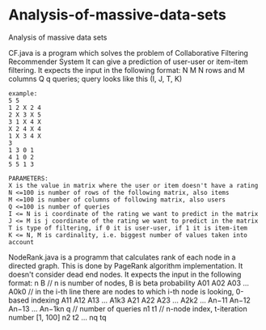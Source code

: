 # Analysis-of-massive-data-sets
Analysis of massive data sets

CF.java is a program which solves the problem of Collaborative Filtering Recommender System
It can give a prediction of user-user or item-item filtering.
It expects the input in the following format:
	N M
	N rows and M columns
	Q
	q queries; query looks like this (I, J, T, K)
	
	example:
	5 5
	1 2 X 2 4
	2 X 3 X 5
	3 1 X 4 X
	X 2 4 X 4
	1 X 3 4 X
	3
	1 3 0 1
	4 1 0 2
	5 5 1 3
	
	PARAMETERS:
	X is the value in matrix where the user or item doesn't have a rating
	N <=100 is number of rows of the following matrix, also items
	M <=100 is number of columns of following matrix, also users
	Q <=100 is number of queries
	I <= N is i coordinate of the rating we want to predict in the matrix
	J <= M is j coordinate of the rating we want to predict in the matrix
	T is type of filtering, if 0 it is user-user, if 1 it is item-item
	K <= N, M is cardinality, i.e. biggest number of values taken into account

NodeRank.java is a programm that calculates rank of each node in a directed graph.
This is done by PageRank algorithm implementation. It doesn't consider dead end nodes.
It expects the input in the following format:
	n B // n is number of nodes, B is beta probability
	A01 A02 A03 ... A0k0 // in the i-th line there are nodes to which i-th node is looking, 0-based indexing 
	A11 A12 A13 ... A1k3
	A21 A22 A23 ... A2k2
	...
	An−11 An−12 An−13 ... An−1kn
	q // number of queries
	n1 t1 // n-node index, t-iteration number [1, 100]
	n2 t2 
	...
	nq tq
